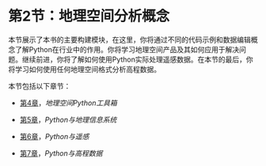 # 第2节：地理空间分析概念

本节展示了本书的主要构建模块，在这里，你将通过不同的代码示例和数据编辑概念了解Python在行业中的作用。你将学习地理空间产品及其如何应用于解决问题。继续前进，你将了解如何使用Python实际处理遥感数据。在本节的最后，你将学习如何使用任何地理空间格式分析高程数据。

本节包括以下章节：

+   [第4章](ff05aa7d-3aac-40b6-b857-e6bf08498141.xhtml)，*地理空间Python工具箱*

+   [第5章](306ed8f8-99dd-4751-b273-9d76cfac4ec2.xhtml)，*Python与地理信息系统*

+   [第6章](13990656-5786-445c-878b-8b262ad6f3c0.xhtml)，*Python与遥感*

+   [第7章](964b7276-1604-4df5-b549-6d8f61d5e9cb.xhtml)，*Python与高程数据*
